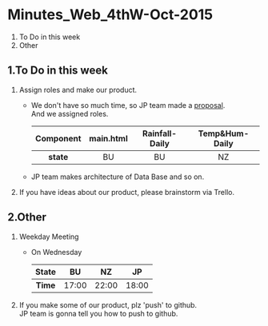 # Minutes_Web_4thW-Oct-2015

1. To Do in this week
1. Other

## 1.To Do in this week

1. Assign roles and make our product.
	* We don't have so much time, so JP team made a [proposal](https://drive.google.com/file/d/0B6PTRu12AkpJcFRwa3g1WHNOMG8/view?usp=sharing).  
	  And we assigned roles.

	  |Component|main.html|Rainfall-Daily|Temp&Hum-Daily|  
	  |:---:|:---:|:---:|:---:|  
	  |**state**|BU|BU|NZ|  
	  
	* JP team makes architecture of Data Base and so on.

1. If you have ideas about our product, please brainstorm via Trello.


## 2.Other

1. Weekday Meeting
	* On Wednesday 

	  |State|BU|NZ|JP|  
	  |:---:|:---:|:---:|:---:|  
	  |**Time**|17:00|22:00|18:00|  

2. If you make some of our product, plz 'push' to github.  
	JP team is gonna tell you how to push to github.
